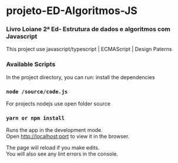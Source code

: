 # projeto-ED-Algoritmos-JS

### Livro Loiane 2ª Ed- Estrutura de dados e algoritmos com Javascript

This project use javascript/typescript | ECMAScript | Design Paterns

### Available Scripts

In the project directory, you can run: 
install the dependencies
### `node /source/code.js` 

For projects nodejs use open folder source
### `yarn or npm install`

Runs the app in the development mode.<br />
Open [http://localhost:port](http://localhost:port) to view it in the browser.

The page will reload if you make edits.<br />
You will also see any lint errors in the console.


